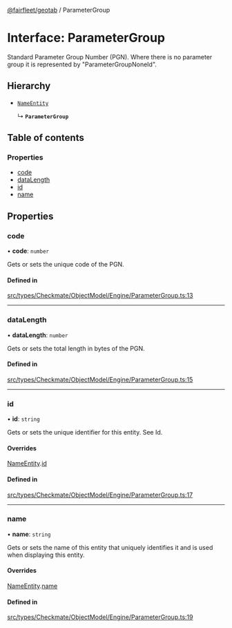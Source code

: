 [@fairfleet/geotab](../README.md) / ParameterGroup

# Interface: ParameterGroup

Standard Parameter Group Number (PGN). Where there is no
 parameter group it is represented by "ParameterGroupNoneId".

## Hierarchy

- [`NameEntity`](NameEntity.md)

  ↳ **`ParameterGroup`**

## Table of contents

### Properties

- [code](ParameterGroup.md#code)
- [dataLength](ParameterGroup.md#datalength)
- [id](ParameterGroup.md#id)
- [name](ParameterGroup.md#name)

## Properties

### code

• **code**: `number`

Gets or sets the unique code of the PGN.

#### Defined in

[src/types/Checkmate/ObjectModel/Engine/ParameterGroup.ts:13](https://github.com/fairfleet/geotab/blob/d57d931/src/types/Checkmate/ObjectModel/Engine/ParameterGroup.ts#L13)

___

### dataLength

• **dataLength**: `number`

Gets or sets the total length in bytes of the PGN.

#### Defined in

[src/types/Checkmate/ObjectModel/Engine/ParameterGroup.ts:15](https://github.com/fairfleet/geotab/blob/d57d931/src/types/Checkmate/ObjectModel/Engine/ParameterGroup.ts#L15)

___

### id

• **id**: `string`

Gets or sets the unique identifier for this entity. See Id.

#### Overrides

[NameEntity](NameEntity.md).[id](NameEntity.md#id)

#### Defined in

[src/types/Checkmate/ObjectModel/Engine/ParameterGroup.ts:17](https://github.com/fairfleet/geotab/blob/d57d931/src/types/Checkmate/ObjectModel/Engine/ParameterGroup.ts#L17)

___

### name

• **name**: `string`

Gets or sets the name of this entity that uniquely identifies it and is used when displaying this entity.

#### Overrides

[NameEntity](NameEntity.md).[name](NameEntity.md#name)

#### Defined in

[src/types/Checkmate/ObjectModel/Engine/ParameterGroup.ts:19](https://github.com/fairfleet/geotab/blob/d57d931/src/types/Checkmate/ObjectModel/Engine/ParameterGroup.ts#L19)
